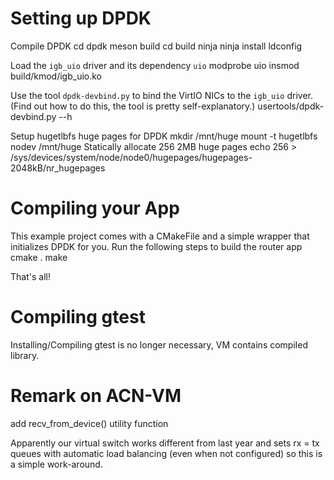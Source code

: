 Setting up DPDK
===============

Compile DPDK
	cd dpdk
	meson build
	cd build
	ninja
	ninja install
	ldconfig

Load the `igb_uio` driver and its dependency `uio`
	modprobe uio
	insmod build/kmod/igb_uio.ko

Use the tool `dpdk-devbind.py` to bind the VirtIO NICs to the `igb_uio` driver.
(Find out how to do this, the tool is pretty self-explanatory.)
	usertools/dpdk-devbind.py --h

Setup hugetlbfs huge pages for DPDK
	mkdir /mnt/huge
	mount -t hugetlbfs nodev /mnt/huge
Statically allocate 256 2MB huge pages
	echo 256 > /sys/devices/system/node/node0/hugepages/hugepages-2048kB/nr_hugepages

Compiling your App
==================

This example project comes with a CMakeFile and a simple wrapper that initializes DPDK for you.
Run the following steps to build the router app
    cmake .
    make

That's all!

Compiling gtest
===============

Installing/Compiling gtest is no longer necessary, VM contains compiled library.

Remark on ACN-VM
================

add recv_from_device() utility function

Apparently our virtual switch works different from last year and sets rx = tx queues with automatic load balancing
(even when not configured) so this is a simple work-around.

